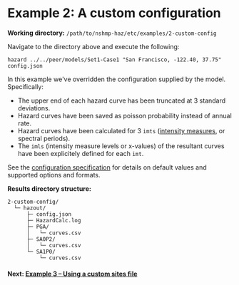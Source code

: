 # Example 2: A custom configuration

__Working directory:__ `/path/to/nshmp-haz/etc/examples/2-custom-config`

Navigate to the directory above and execute the following:

```Shell
hazard ../../peer/models/Set1-Case1 "San Francisco, -122.40, 37.75" config.json
```

In this example we've overridden the configuration supplied by the model. Specifically:

* The upper end of each hazard curve has been truncated at 3 standard deviations.
* Hazard curves have been saved as poisson probability instead of annual rate.
* Hazard curves have been calculated for 3 `imts`
 ([intensity measures](http://usgs.github.io/nshmp-haz/javadoc/index.html?gov/usgs/earthquake/nshmp/gmm/Imt.html),
  or spectral periods).
* The `imls` (intensity measure levels or x-values) of the resultant curves
have been explicitely defined for each `imt`.

See the [configuration specification](https://github.com/usgs/nshmp-haz/wiki/configuration)
for details on default values and supported options and formats.

__Results directory structure:__

```text
2-custom-config/
  └─ hazout/
      ├─ config.json
      ├─ HazardCalc.log
      ├─ PGA/
      │   └─ curves.csv
      ├─ SA0P2/
      │   └─ curves.csv
      └─ SA1P0/
          └─ curves.csv
```

<!-- markdownlint-disable MD001 -->
#### Next: [Example 3 – Using a custom sites file](../3-sites-file/README.md)
